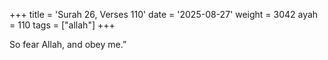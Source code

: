 +++
title = 'Surah 26, Verses 110'
date = '2025-08-27'
weight = 3042
ayah = 110
tags = ["allah"]
+++

So fear Allah, and obey me.”